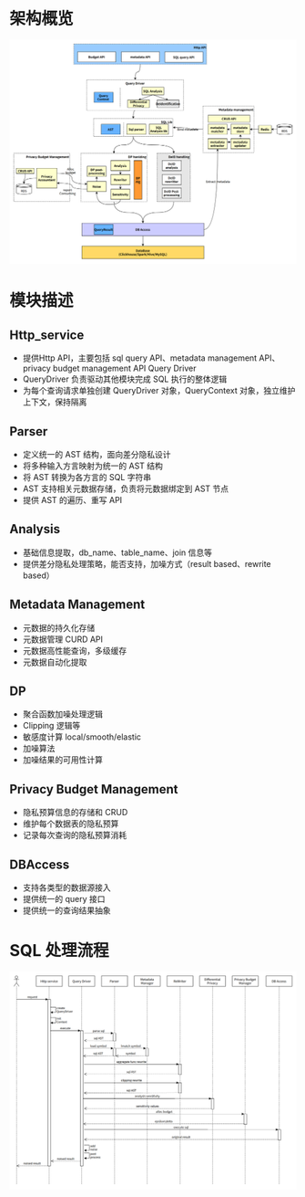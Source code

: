 架构概览
=======
![arch overview](../img/arch_overview.png)

模块描述
=======
Http_service
-------------
- 提供Http  API，主要包括 sql query API、metadata management API、privacy budget management API
Query Driver
- QueryDriver 负责驱动其他模块完成 SQL 执行的整体逻辑
- 为每个查询请求单独创建 QueryDriver 对象，QueryContext 对象，独立维护上下文，保持隔离

Parser
------
- 定义统一的 AST 结构，面向差分隐私设计
- 将多种输入方言映射为统一的 AST 结构
- 将 AST 转换为各方言的 SQL 字符串
- AST 支持相关元数据存储，负责将元数据绑定到 AST 节点
- 提供 AST 的遍历、重写 API

Analysis
--------
- 基础信息提取，db_name、table_name、join 信息等
- 提供差分隐私处理策略，能否支持，加噪方式（result based、rewrite based）

Metadata Management
-------------------
- 元数据的持久化存储
- 元数据管理 CURD API
- 元数据高性能查询，多级缓存
- 元数据自动化提取

DP 
----
- 聚合函数加噪处理逻辑
- Clipping 逻辑等
- 敏感度计算 local/smooth/elastic
- 加噪算法
- 加噪结果的可用性计算

Privacy Budget Management
------------------------
- 隐私预算信息的存储和 CRUD
- 维护每个数据表的隐私预算
- 记录每次查询的隐私预算消耗

DBAccess
--------
- 支持各类型的数据源接入
- 提供统一的 query 接口
- 提供统一的查询结果抽象

SQL 处理流程
===========
![main process](../img/main_process.png)


